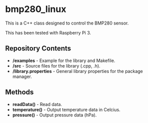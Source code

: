 # bmp280_linux

This is a C++ class designed to control the BMP280 sensor.

This has been tested with Raspberry Pi 3.

Repository Contents
--------------------

* **/examples** - Example for the library and Makefile. 
* **/src** - Source files for the library (.cpp, .h).
* **/library.properties** - General library properties for the package manager.

Methods
--------------------

* **readData()** - Read data.
* **temperature()** - Output temperature data in Celcius.
* **pressure()** - Output pressure data (hPa).


